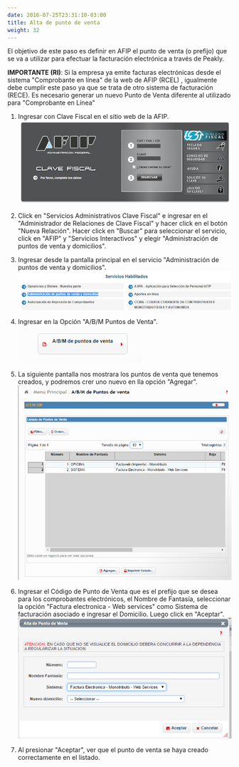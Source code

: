 ```yaml
---
date: 2016-07-25T23:31:10-03:00
title: Alta de punto de venta
weight: 32
---
```


El objetivo de este paso es definir en AFIP el punto de venta (o prefijo) que se va a utilizar para efectuar la facturación electrónica a través de Peakly.

**IMPORTANTE (RI)**: Si la empresa ya emite facturas electrónicas desde el sistema "Comprobante en línea" de la web de AFIP (RCEL) , igualmente debe cumplir este paso ya que se trata de otro sistema de facturación (RECE). Es necesario generar un nuevo Punto de Venta diferente al utilizado para "Comprobante en Línea" 

1. Ingresar con Clave Fiscal en el sitio web de la AFIP.  
![Login en la AFIP](/images/factura-electronica/fe-login-afip.png)

2. Click en "Servicios Administrativos Clave Fiscal" e ingresar en el "Administrador de Relaciones de Clave Fiscal" y hacer click en el botón "Nueva Relación". Hacer click en "Buscar" para seleccionar el servicio, click en "AFIP" y "Servicios Interactivos" y elegir "Administración de puntos de venta y domicilios".  

3. Ingresar desde la pantalla principal en el servicio "Administración de puntos de venta y domicilios".  
![Login en la AFIP](/images/factura-electronica/fe-ptovta-entrar-servicio.png)

4. Ingresar en la Opción "A/B/M Puntos de Venta".  
![Login en la AFIP](/images/factura-electronica/fe-ptovta-abm.png)  

5. La siguiente pantalla nos mostrara los puntos de venta que tenemos creados, y podremos crer uno nuevo en lla opción "Agregar".  
![Login en la AFIP](/images/factura-electronica/fe-ptovta-abm-listado.png)  

6. Ingresar el Código de Punto de Venta que es el prefijo que se desea para los comprobantes electrónicos, el Nombre de Fantasía, seleccionar la opción  "Factura electronica - Web services" como Sistema de facturación asociado e ingresar el Domicilio. Luego click en "Aceptar".  
![Login en la AFIP](/images/factura-electronica/fe-ptovta-abm-alta.png)  

7. Al presionar "Aceptar", ver que el punto de venta se haya creado correctamente en el listado.
